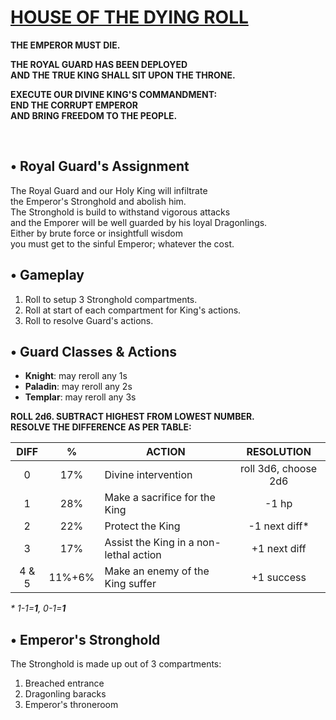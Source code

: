 <!-- <img src="https://raw.githubusercontent.com/roelosaurus/house-of-the-dying-roll/master/cover.jpg" width="425"> -->

# [HOUSE OF THE DYING ROLL](https://raw.githubusercontent.com/roelosaurus/house-of-the-dying-roll/master/cover.jpg)

**THE EMPEROR MUST DIE.**  
  
**THE ROYAL GUARD HAS BEEN DEPLOYED**  
**AND THE TRUE KING SHALL SIT UPON THE THRONE.**  
  
**EXECUTE OUR DIVINE KING'S COMMANDMENT:**  
**END THE CORRUPT EMPEROR**  
**AND BRING FREEDOM TO THE PEOPLE.**  



<br/>



## • Royal Guard's Assignment

The Royal Guard and our Holy King will infiltrate  
the Emperor's Stronghold and abolish him.  
The Stronghold is build to withstand vigorous attacks  
and the Emporer will be well guarded by his loyal Dragonlings.  
Either by brute force or insightfull wisdom  
you must get to the sinful Emperor; whatever the cost.  



## • Gameplay

1. Roll to setup 3 Stronghold compartments.  
2. Roll at start of each compartment for King's actions.  
3. Roll to resolve Guard's actions.



## • Guard Classes & Actions

- **Knight**: may reroll any 1s  
- **Paladin**: may reroll any 2s  
- **Templar**: may reroll any 3s  

**ROLL 2d6. SUBTRACT HIGHEST FROM LOWEST NUMBER.**  
**RESOLVE THE DIFFERENCE AS PER TABLE:**

 DIFF |    %    |                  ACTION                |    RESOLUTION
:---: | :-----: | -------------------------------------- | :----------------:
  0   |    17%  | Divine intervention                    | roll 3d6, choose 2d6 
  1   |    28%  | Make a sacrifice for the King          | -1 hp
  2   |    22%  | Protect the King                       | -1 next diff*
  3   |    17%  | Assist the King in a non-lethal action | +1 next diff
4 & 5 |  11%+6% | Make an enemy of the King suffer       | +1 success

*&ast; 1-1=**1**, 0-1=**1***



## • Emperor's Stronghold
 
The Stronghold is made up out of 3 compartments:  
1. Breached entrance  
2. Dragonling baracks  
3. Emperor's throneroom
